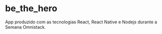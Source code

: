 # be_the_hero
  App produzido com as tecnologias React, React Native e Nodejs durante a Semana Omnistack.
 
